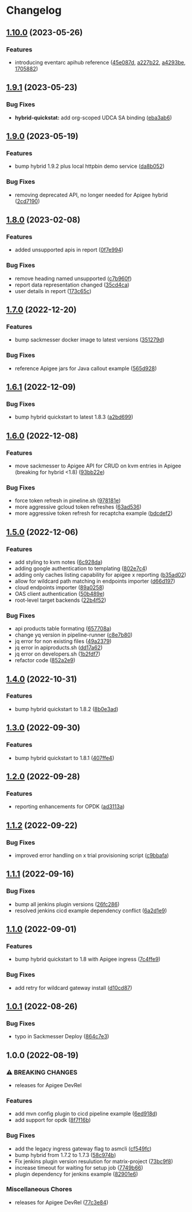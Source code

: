 # Changelog

## [1.10.0](https://github.com/apigee/devrel/compare/v1.9.1...v1.10.0) (2023-05-26)


### Features

* introducing eventarc apihub reference ([45e087d](https://github.com/apigee/devrel/commit/45e087d50e7088c339823cb47d6ecb7cdefdc60c), [a227b22](https://github.com/apigee/devrel/commit/a227b227364fd1641ba0549fc1b14a4c21d56041), [a4293be](https://github.com/apigee/devrel/commit/a4293be3c7fa9eb36dbfe1c68653c6cc61077418), [1705882](https://github.com/apigee/devrel/commit/17058829560253f727571c5979a05e990102ca26))

## [1.9.1](https://github.com/apigee/devrel/compare/v1.9.0...v1.9.1) (2023-05-23)


### Bug Fixes

* **hybrid-quickstat:** add org-scoped UDCA SA binding ([eba3ab6](https://github.com/apigee/devrel/commit/eba3ab6d95d393785d43ae832d8ca85ecaa49e7c))

## [1.9.0](https://github.com/apigee/devrel/compare/v1.8.0...v1.9.0) (2023-05-19)


### Features

* bump hybrid 1.9.2 plus local httpbin demo service ([da8b052](https://github.com/apigee/devrel/commit/da8b052b47b8809522daabefc720706477267491))


### Bug Fixes

* removing deprecated API, no longer needed for Apigee hybrid ([2cd7190](https://github.com/apigee/devrel/commit/2cd71903cf603d410f237c80b675fc440b7be44b))

## [1.8.0](https://github.com/apigee/devrel/compare/v1.7.0...v1.8.0) (2023-02-08)


### Features

* added unsupported apis in report ([0f7e994](https://github.com/apigee/devrel/commit/0f7e994dc4bda25a58390d635704a083e0df37ee))


### Bug Fixes

* remove heading named unsupported ([c7b960f](https://github.com/apigee/devrel/commit/c7b960f448b2c3006e43a131bbff1f4d4e002fd1))
* report data representation changed ([35cd4ca](https://github.com/apigee/devrel/commit/35cd4ca13d694a602bb142e335081684aa68050b))
* user details in report ([173c65c](https://github.com/apigee/devrel/commit/173c65c9bce404109b440cbe3d6348d1bcee7633))

## [1.7.0](https://github.com/apigee/devrel/compare/v1.6.1...v1.7.0) (2022-12-20)


### Features

* bump sackmesser docker image to latest versions ([351279d](https://github.com/apigee/devrel/commit/351279d9b8870bf00ebb351912d2dd6707c21d6e))


### Bug Fixes

* reference Apigee jars for Java callout example ([565d928](https://github.com/apigee/devrel/commit/565d9284e6e069b5b82a8ee715ddd26f06fd7738))

## [1.6.1](https://github.com/apigee/devrel/compare/v1.6.0...v1.6.1) (2022-12-09)


### Bug Fixes

* bump hybrid quickstart to latest 1.8.3 ([a2bd699](https://github.com/apigee/devrel/commit/a2bd699370dfa5f63e144900e01be2d92b4b455d))

## [1.6.0](https://github.com/apigee/devrel/compare/v1.5.0...v1.6.0) (2022-12-08)


### Features

* move sackmesser to Apigee API for CRUD on kvm entries in Apigee (breaking for hybrid &lt;1.8) ([93bb22e](https://github.com/apigee/devrel/commit/93bb22e73a8585c2260db6e102693811d5dca8a3))


### Bug Fixes

* force token refresh in pineline.sh ([978181e](https://github.com/apigee/devrel/commit/978181e9c77c3db364bb1b364fe13c077192bc61))
* more aggressive gcloud token refreshes ([63ad536](https://github.com/apigee/devrel/commit/63ad53601671568b029ba9ce60a126d0b649ab87))
* more aggressive token refresh for recaptcha example ([bdcdef2](https://github.com/apigee/devrel/commit/bdcdef241adff69573b8e97a73c435f1c9332832))

## [1.5.0](https://github.com/apigee/devrel/compare/v1.4.0...v1.5.0) (2022-12-06)


### Features

* add styling to kvm notes ([6c928da](https://github.com/apigee/devrel/commit/6c928da8ee8f516d57f152dc6a5ffc22aa14eb3a))
* adding google authentication to templating ([802e7c4](https://github.com/apigee/devrel/commit/802e7c41660627ec343950afe63908ef8109f92c))
* adding only caches listing capability for apigee x reporting ([b35ad02](https://github.com/apigee/devrel/commit/b35ad0267b9ff8d69d5dec42bf58b297d63e1f62))
* allow for wildcard path matching in endpoints importer ([d66d197](https://github.com/apigee/devrel/commit/d66d1975a5ced754dde00f1571633c0a50f6d2ac))
* cloud endpoints importer ([89a0258](https://github.com/apigee/devrel/commit/89a0258e578a901d90ba3ab3cd14713a731ebeef))
* OAS client authentication ([50b489e](https://github.com/apigee/devrel/commit/50b489e51f4bc625cd662a0dd8d174d6806743ad))
* root-level target backends ([22b4f52](https://github.com/apigee/devrel/commit/22b4f52b31be9054cc907667cf55e94fd5b994c8))


### Bug Fixes

* api products table formating ([657708a](https://github.com/apigee/devrel/commit/657708a0c58a52f1804ded7e24659367fe185cf7))
* change yq version in pipeline-runner ([c8e7b80](https://github.com/apigee/devrel/commit/c8e7b80720512ccfe910f1cb470689cb3d32fd8a))
* jq error for non existing files ([49a2379](https://github.com/apigee/devrel/commit/49a2379446f82bc44c07888c8e0ff9577ff98070))
* jq error in apiproducts.sh ([dd17a62](https://github.com/apigee/devrel/commit/dd17a62cca27d2487e24ac4b2d9892bb6de10a30))
* jq error on developers.sh ([1b2fdf7](https://github.com/apigee/devrel/commit/1b2fdf713d237a1bc775da864f10e2c039204dca))
* refactor code ([852a2e9](https://github.com/apigee/devrel/commit/852a2e9e4e2e2426613bc977d6a5587416af5240))

## [1.4.0](https://github.com/apigee/devrel/compare/v1.3.0...v1.4.0) (2022-10-31)


### Features

* bump hybrid quickstart to 1.8.2 ([8b0e3ad](https://github.com/apigee/devrel/commit/8b0e3adb3c44534d7847fa989e02ecd1f5d24424))

## [1.3.0](https://github.com/apigee/devrel/compare/v1.2.0...v1.3.0) (2022-09-30)


### Features

* bump hybrid quickstart to 1.8.1 ([407ffe4](https://github.com/apigee/devrel/commit/407ffe4ef576e1a3ca26b6800ba67a6bd5944f9f))

## [1.2.0](https://github.com/apigee/devrel/compare/v1.1.2...v1.2.0) (2022-09-28)


### Features

* reporting enhancements for OPDK ([ad3113a](https://github.com/apigee/devrel/commit/ad3113a0a69c9de73104bde19e45465bcb59567d))

## [1.1.2](https://github.com/apigee/devrel/compare/v1.1.1...v1.1.2) (2022-09-22)


### Bug Fixes

* improved error handling on x trial provisioning script ([c9bbafa](https://github.com/apigee/devrel/commit/c9bbafac7d15fafd73b6017ec7754f5c19c6b93c))

## [1.1.1](https://github.com/apigee/devrel/compare/v1.1.0...v1.1.1) (2022-09-16)


### Bug Fixes

* bump all jenkins plugin versions ([26fc286](https://github.com/apigee/devrel/commit/26fc2863dc5253e99467bb2d984981d88c7bbd58))
* resolved jenkins cicd example dependency conflict ([6a2d1e9](https://github.com/apigee/devrel/commit/6a2d1e936742144175e8aa5365560685f5411609))

## [1.1.0](https://github.com/apigee/devrel/compare/v1.0.1...v1.1.0) (2022-09-01)


### Features

* bump hybrid quickstart to 1.8 with Apigee ingress ([7c4ffe9](https://github.com/apigee/devrel/commit/7c4ffe956fbf4df3afa4ca8d05ce9f188885f5d5))


### Bug Fixes

* add retry for wildcard gateway install ([d10cd87](https://github.com/apigee/devrel/commit/d10cd879515f280f752e88644872e5878cdb2ddf))

## [1.0.1](https://github.com/apigee/devrel/compare/v1.0.0...v1.0.1) (2022-08-26)


### Bug Fixes

* typo in Sackmesser Deploy ([864c7e3](https://github.com/apigee/devrel/commit/864c7e3cc2ffdc0f869ebc115a35ffc505c9d8e1))

## 1.0.0 (2022-08-19)


### ⚠ BREAKING CHANGES

* releases for Apigee DevRel

### Features

* add mvn config plugin to cicd pipeline example ([6ed918d](https://github.com/apigee/devrel/commit/6ed918d071053eafc465b50850e6562564761bbb))
* add support for opdk ([8f7f16b](https://github.com/apigee/devrel/commit/8f7f16b0b2184574f1c1040571678aaebb05bcb9))


### Bug Fixes

* add the legacy ingress gateway flag to asmcli ([cf549fc](https://github.com/apigee/devrel/commit/cf549fce4cdc49a1dc8e98fc7583104bc7de733a))
* bump hybrid from 1.7.2 to 1.7.3 ([58c974b](https://github.com/apigee/devrel/commit/58c974bccd45c5ac8160b036301d720243e1e614))
* Fix jenkins plugin version resulution for matrix-project ([73bc9f8](https://github.com/apigee/devrel/commit/73bc9f81b1a3e2a8c915dc57a5750fcf6be5c05b))
* increase timeout for waiting for setup job ([7749b66](https://github.com/apigee/devrel/commit/7749b66caa78a96db0f52ce0225c88aa1313d3cb))
* plugin dependency for jenkins example ([82901e6](https://github.com/apigee/devrel/commit/82901e6e237cce3e0f531aeceb3edbd98289c404))


### Miscellaneous Chores

* releases for Apigee DevRel ([77c3e84](https://github.com/apigee/devrel/commit/77c3e845e6aafbfed8403ddcf8dc567b4b8bc4c0))
